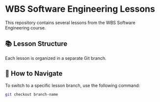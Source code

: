 # WBS Software Engineering Lessons

This repository contains several lessons from the WBS Software Engineering course.

## 📚 Lesson Structure

Each lesson is organized in a separate Git branch.

## 🔀 How to Navigate

To switch to a specific lesson branch, use the following command:

```bash
git checkout branch-name
```

